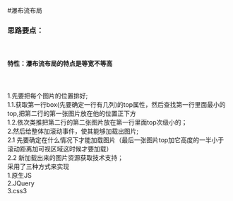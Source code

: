 #瀑布流布局
  <h3>思路要点：</h3></br>
 <h4>特性：瀑布流布局的特点是等宽不等高</h4> </br>
 </br>1.先要把每个图片的位置排好;
    </br>1.1.获取第一行box(先要确定一行有几列)的top属性，然后查找第一行里面最小的top,把第二行的第一张图片放在他的位置正下方
    </br>1.2.依次类推把第二行的第二张图片放在第一行里面top次级小的； 
  </br>2.然后给整体加滚动事件，使其能够加载出图片;
    </br>2.1 先要确定在什么情况下才能加载图片（最后一张图片top加它高度的一半小于滚动距离加可视区域这时候才要加载）
    </br>2.2 新加载出来的图片资源获取技术支持；
  </br>采用了三种方式来实现
  </br>1.原生JS
  </br>2.JQuery
  </br>3.css3
